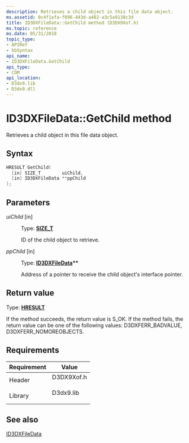 ```yaml
---
description: Retrieves a child object in this file data object.
ms.assetid: 0c4f1efa-f096-443d-a482-a3c5a9138c3d
title: ID3DXFileData::GetChild method (D3DX9Xof.h)
ms.topic: reference
ms.date: 05/31/2018
topic_type: 
- APIRef
- kbSyntax
api_name: 
- ID3DXFileData.GetChild
api_type: 
- COM
api_location: 
- D3dx9.lib
- D3dx9.dll
---
```


# ID3DXFileData::GetChild method

Retrieves a child object in this file data object.

## Syntax


```C++
HRESULT GetChild(
  [in] SIZE_T        uiChild,
  [in] ID3DXFileData **ppChild
);
```



## Parameters

<dl> <dt>

*uiChild* \[in\]
</dt> <dd>

Type: **[**SIZE\_T**](../winprog/windows-data-types.md)**

ID of the child object to retrieve.

</dd> <dt>

*ppChild* \[in\]
</dt> <dd>

Type: **[**ID3DXFileData**](id3dxfiledata.md)\*\***

Address of a pointer to receive the child object's interface pointer.

</dd> </dl>

## Return value

Type: **[**HRESULT**](https://msdn.microsoft.com/library/Bb401631(v=MSDN.10).aspx)**

If the method succeeds, the return value is S\_OK. If the method fails, the return value can be one of the following values: D3DXFERR\_BADVALUE, D3DXFERR\_NOMOREOBJECTS.

## Requirements



| Requirement | Value |
|--------------------|---------------------------------------------------------------------------------------|
| Header<br/>  | <dl> <dt>D3DX9Xof.h</dt> </dl> |
| Library<br/> | <dl> <dt>D3dx9.lib</dt> </dl>  |



## See also

<dl> <dt>

[ID3DXFileData](id3dxfiledata.md)
</dt> </dl>

 

 
